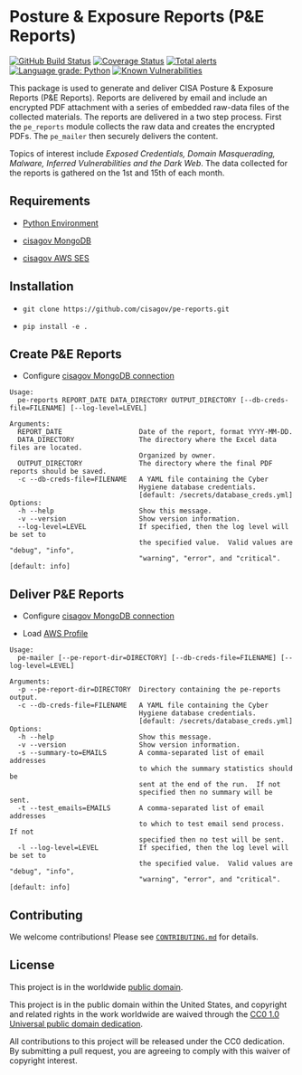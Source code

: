 # Posture & Exposure Reports (P&E Reports) #

[![GitHub Build Status](https://github.com/cisagov/pe-reports/workflows/build/badge.svg)](https://github.com/cisagov/pe-reports/actions)
[![Coverage Status](https://coveralls.io/repos/github/cisagov/pe-reports/badge.svg?branch=develop)](https://coveralls.io/github/cisagov/pe-reports?branch=develop)
[![Total alerts](https://img.shields.io/lgtm/alerts/g/cisagov/pe-reports.svg?logo=lgtm&logoWidth=18)](https://lgtm.com/projects/g/cisagov/pe-reports/alerts/)
[![Language grade: Python](https://img.shields.io/lgtm/grade/python/g/cisagov/pe-reports.svg?logo=lgtm&logoWidth=18)](https://lgtm.com/projects/g/cisagov/pe-reports/context:python)
[![Known Vulnerabilities](https://snyk.io/test/github/cisagov/pe-reports/develop/badge.svg)](https://snyk.io/test/github/cisagov/pe-reports)

This package is used to generate and deliver CISA Posture & Exposure Reports
(P&E Reports). Reports are delivered by email and include an encrypted PDF
attachment with a series of embedded raw-data files of the collected materials.
The reports are delivered in a two step process. First the `pe_reports` module
collects the raw data and creates the encrypted PDFs. The `pe_mailer` then
securely delivers the content.

Topics of interest include *Exposed Credentials, Domain Masquerading, Malware,
Inferred Vulnerabilities and the Dark Web*. The data collected for the reports
is gathered on the 1st and 15th of each month.

## Requirements ##

- [Python Environment](CONTRIBUTING.md#creating-the-python-virtual-environment)

- [cisagov MongoDB](https://github.com/cisagov/mongo-db-from-config)

- [cisagov AWS SES](https://github.com/cisagov/cool-dns-cyber.dhs.gov)

## Installation ##

- `git clone https://github.com/cisagov/pe-reports.git`

- `pip install -e .`

## Create P&E Reports ##

- Configure [cisagov MongoDB connection](https://github.com/cisagov/mongo-db-from-config)

```console
Usage:
  pe-reports REPORT_DATE DATA_DIRECTORY OUTPUT_DIRECTORY [--db-creds-file=FILENAME] [--log-level=LEVEL]

Arguments:
  REPORT_DATE                   Date of the report, format YYYY-MM-DD.
  DATA_DIRECTORY                The directory where the Excel data files are located.
                                Organized by owner.
  OUTPUT_DIRECTORY              The directory where the final PDF reports should be saved.
  -c --db-creds-file=FILENAME   A YAML file containing the Cyber
                                Hygiene database credentials.
                                [default: /secrets/database_creds.yml]
Options:
  -h --help                     Show this message.
  -v --version                  Show version information.
  --log-level=LEVEL             If specified, then the log level will be set to
                                the specified value.  Valid values are "debug", "info",
                                "warning", "error", and "critical". [default: info]
```

## Deliver P&E Reports ##

- Configure [cisagov MongoDB connection](https://github.com/cisagov/mongo-db-from-config)

- Load [AWS Profile](https://github.com/cisagov/cool-dns-cyber.dhs.gov)

```console
Usage:
  pe-mailer [--pe-report-dir=DIRECTORY] [--db-creds-file=FILENAME] [--log-level=LEVEL]

Arguments:
  -p --pe-report-dir=DIRECTORY  Directory containing the pe-reports output.
  -c --db-creds-file=FILENAME   A YAML file containing the Cyber
                                Hygiene database credentials.
                                [default: /secrets/database_creds.yml]
Options:
  -h --help                     Show this message.
  -v --version                  Show version information.
  -s --summary-to=EMAILS        A comma-separated list of email addresses
                                to which the summary statistics should be
                                sent at the end of the run.  If not
                                specified then no summary will be sent.
  -t --test_emails=EMAILS       A comma-separated list of email addresses
                                to which to test email send process. If not
                                specified then no test will be sent.
  -l --log-level=LEVEL          If specified, then the log level will be set to
                                the specified value.  Valid values are "debug", "info",
                                "warning", "error", and "critical". [default: info]
```

## Contributing ##

We welcome contributions!  Please see [`CONTRIBUTING.md`](CONTRIBUTING.md) for details.

## License ##

This project is in the worldwide [public domain](LICENSE).

This project is in the public domain within the United States, and copyright
and related rights in the work worldwide are waived through the
[CC0 1.0 Universal public domain dedication](https://creativecommons.org/publicdomain/zero/1.0/).

All contributions to this project will be released under the CC0 dedication.
By submitting a pull request, you are agreeing to comply with this waiver
of copyright interest.
